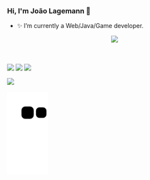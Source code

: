 ### Hi, I'm João Lagemann 👋

- ✨ I’m currently a Web/Java/Game developer.

<div align="center">
  <a href="https://linktr.ee/JiukOn">
  <img height="200em" src="https://github-readme-stats.vercel.app/api/top-langs/?username=JiukOn&layout=compact&langs_count=7&theme=midnight-purple"/>
</div>
<div style="display: inline_block"><br>
  
</div>
  
  ##
  <div> 
    
  <a href="https://www.youtube.com/channel/UCg5U5f_OAoqxQwD8LQ-6QCw" target="_blank"><img src="https://img.shields.io/badge/YouTube-FF0000?style=for-the-badge&logo=youtube&logoColor=white" target="_blank"></a>
 	<a href="https://www.twitch.tv/evjiukon" target="_blank"><img src="https://img.shields.io/badge/Twitch-9146FF?style=for-the-badge&logo=twitch&logoColor=white" target="_blank"></a>
     <a href="https://www.linkedin.com/in/joaolagemann-jiukon" target="_blank"><img src="https://img.shields.io/badge/-LinkedIn-%230077B5?style=for-the-badge&logo=linkedin&logoColor=white" target="_blank"></a> 
</div>
  
  <div>
   
  <a href = "mailto:jp252529@gmail.com"><img src="https://img.shields.io/badge/-Gmail-%23333?style=for-the-badge&logo=gmail&logoColor=white" target="_blank"></a>
 
 
  ![Snake animation](https://github.com/JiukOn/JiukOn/blob/output/github-contribution-grid-snake.svg)
 
</div>

